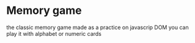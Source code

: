 # Memory game

the classic memory game made as a practice on javascrip DOM
you can play it with alphabet or numeric cards
